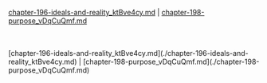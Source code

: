 [chapter-196-ideals-and-reality_ktBve4cy.md](./chapter-196-ideals-and-reality_ktBve4cy.md) | [chapter-198-purpose_vDqCuQmf.md](./chapter-198-purpose_vDqCuQmf.md) <br/>

<br/>
<br/>
[chapter-196-ideals-and-reality_ktBve4cy.md](./chapter-196-ideals-and-reality_ktBve4cy.md) | [chapter-198-purpose_vDqCuQmf.md](./chapter-198-purpose_vDqCuQmf.md) <br/>

